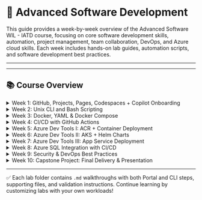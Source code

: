 # 🔁 Advanced Software Development
This guide provides a week-by-week overview of the Advanced Software WIL - IATD course, focusing on core software development skills, automation, project management, team collaboration,  DevOps, and Azure cloud skills. Each week includes hands-on lab guides, automation scripts, and software development best practices.

---

---

## 📚 Course Overview

<details>
  <summary>Week 1: GitHub, Projects, Pages, Codespaces + Copilot Onboarding</summary>

    Environment setup, GitHub practices, GitHub Codespaces, GitHub Projects, GitHub Pages Copilot onboarding:

  **Labs:**
  - Environment setup (Codespaces, azure cli, copilot) ([lab_1_a_environment_setup.md](week1/lab_1_a_environment_setup.md))
  - GitHub practices (commits, PR, branching and merging) ([lab_1_b_github_practices.md](week1/lab_1_b_github_practices.md))
  - GitHub projects (setup team project, pages, custom README) ([lab_1_c_github_projects.md](week1/lab_1_c_github_projects.md))
  - Copilot onboarding (prompt engineering for copilot) ([lab_1_d_copilot_onboarding.md](week1/lab_1_d_copilot_onboarding.md))
  - Capstone project collaboration template ([group_project_template.md](week1/group_project_template.md))

</details>

<details>
  <summary>Week 2: Unix CLI and Bash Scripting</summary>

  Unix CLI and Bash Scripting with Copilot - Automate development tasks using Unix CLI and Bash scripting with Copilot assistance:

  **Labs:**
  - Filesystem navigation and permissions ([lab_2_a_filesystem_navigation.md](week2/lab_2_a_filesystem_navigation.md))
  - Data processing with pipes and redirection ([lab_2_b_data_processing.md](week2/lab_2_b_data_processing.md))
  - Basic scripting with I/O, arguments, and control flow ([lab_2_c_bash_scripting.md](week2/lab_2_c_bash_scripting.md))
  - Build automation and development environment setup ([lab_2_d_automation_scripts.md](week2/lab_2_d_automation_scripts.md))
  - **Group Project:** Submit formal idea proposal

</details>

<details>
  <summary>Week 3: Docker, YAML & Docker Compose</summary>

  Docker containerization and orchestration with Copilot - Build and deploy containerized applications using Docker and Docker Compose with Copilot assistance:

  **Labs:**
  - Frontend containerization with nginx ([lab_3_a_frontend_containerization.md](week3/lab_3_a_frontend_containerization.md))
  - Backend API development with Flask ([lab_3_b_backend_api_development.md](week3/lab_3_b_backend_api_development.md))
  - Full-stack integration with Docker Compose ([lab_3_c_fullstack_integration.md](week3/lab_3_c_fullstack_integration.md))
  - **Group Project:** Sprint 1 - Initial development and containerization

</details>

<details>
  <summary>Week 4: CI/CD with GitHub Actions</summary>

  CI/CD automation with GitHub Actions and Copilot - Build automated deployment pipelines using GitHub Actions with multi-service architectures and testing strategies:

  **Labs:**
  - Node.js Composite Actions for file analysis and web publishing ([lab_4_a_cicd_composite_actions.md](week4/lab_4_a_cicd_composite_actions.md))
  - .NET 8 Web API with Copilot, Bogus testing, and CI pipeline ([lab_4_b_dotnet_test_ci.md](week4/lab_4_b_dotnet_test_ci.md))
  - Multi-Container Python APIs + Frontend with Docker orchestration ([lab_4_c_python_docker_fullstack.md](week4/lab_4_c_python_docker_fullstack.md))
  - **Group Project:** Sprint 1 completion and app release v1 [tracking: app-release-v1]

</details>

<details>
  <summary>Week 5: Azure Dev Tools I: ACR + Container Deployment</summary>

  Azure Container Registry and container deployment with Copilot - Build, store, and deploy containerized applications using Azure Container Registry, Container Instances, and Container Apps (Integrated with GitHub Actions):

  **Labs:**
  - Azure Container Registry setup with GitHub Actions automation ([lab_5_a_azure_container_registry.md](week5/lab_5_a_azure_container_registry.md))
  - Deploy to Azure Container Instances with CI/CD ([lab_5_b_azure_container_instances.md](week5/lab_5_b_azure_container_instances.md))
  - Scale with Azure Container Apps and auto-scaling ([lab_5_c_azure_container_apps.md](week5/lab_5_c_azure_container_apps.md))
  - Microservices with Azure Container Apps ([lab_5_d_microservices_container_apps.md](week5/lab_5_d_microservices_container_apps.md))
  - ARM template deployment to Azure Container Apps ([lab_5_e_arm_template_deployment.md](week5/lab_5_e_arm_template_deployment.md))
  - **Group Project:** Sprint 2 - Azure cloud deployment and scaling
  - **📋 Important:** Keep GitHub Projects updated with sprint progress and task completion

</details>

<details>
  <summary>Week 6: Azure Dev Tools II: AKS + Helm Charts</summary>

  Azure Kubernetes Service and Helm Charts with Copilot - Deploy and manage applications on AKS using Helm charts and Kubernetes best practices:

  **Labs:**
  - AKS cluster setup and basic deployments ([lab_6_a_aks_cluster_setup.md](week6/lab_6_a_aks_cluster_setup.md))
  - Helm chart creation and application packaging ([lab_6_b_helm_chart_creation.md](week6/lab_6_b_helm_chart_creation.md))
  - Production AKS with Helm and CI/CD ([lab_6_c_production_aks_helm_cicd.md](week6/lab_6_c_production_aks_helm_cicd.md))
  - Bicep AKS provisioning with Helm deployment ([lab_6_d_bicep_aks_helm.md](week6/lab_6_d_bicep_aks_helm.md))
  - **Group Project:** Sprint 2 - Kubernetes orchestration and Helm packaging [tracking: GitHub Projects]
  - **📋 Important:** Update GitHub Projects with weekly progress, task completion, and sprint milestones

</details>

<details>
  <summary>Week 7: Azure Dev Tools III: App Service Deployment </summary>

  Azure App Service deployment with Copilot - Deploy web applications and APIs using Azure App Service with advanced features and production best practices:

  **Labs:**
  - Azure App Service code deployment with microservices ([lab_7_a_app_service_code_deployment.md](week7/lab_7_a_app_service_code_deployment.md))
  - Azure App Service container deployment and ACR integration ([lab_7_b_app_service_container_deployment.md](week7/lab_7_b_app_service_container_deployment.md))
  - Production App Service CI/CD pipeline with GitHub Actions ([lab_7_c_production_app_service_cicd.md](week7/lab_7_c_production_app_service_cicd.md))
  - ARM template and CLI deployment to App Service ([lab_7_d_arm_template_cli_deployment.md](week7/lab_7_d_arm_template_cli_deployment.md))
  - **Group Project:** Sprint 2 completion and app release v2 [tracking: app-release-v2]
  - **📋 Important:** Finalize GitHub Projects with Sprint 2 deliverables and production readiness checklist
  
</details>

<details>
  <summary>Week 8: Azure SQL Integration with CI/CD </summary>

   _This week materials will be uplaoded soon._

</details>

<details>
  <summary>Week 9: Security & DevOps Best Practices </summary>

   _This week materials will be uplaoded soon._

</details>

<details>
  <summary>Week 10: Capstone Project: Final Delivery & Presentation</summary>

   _This week is reserved for capstone, review, and showcase._

</details>

---

✅ Each lab folder contains `.md` walkthroughs with both Portal and CLI steps, supporting files, and validation instructions. Continue learning by customizing labs with your own workloads!
